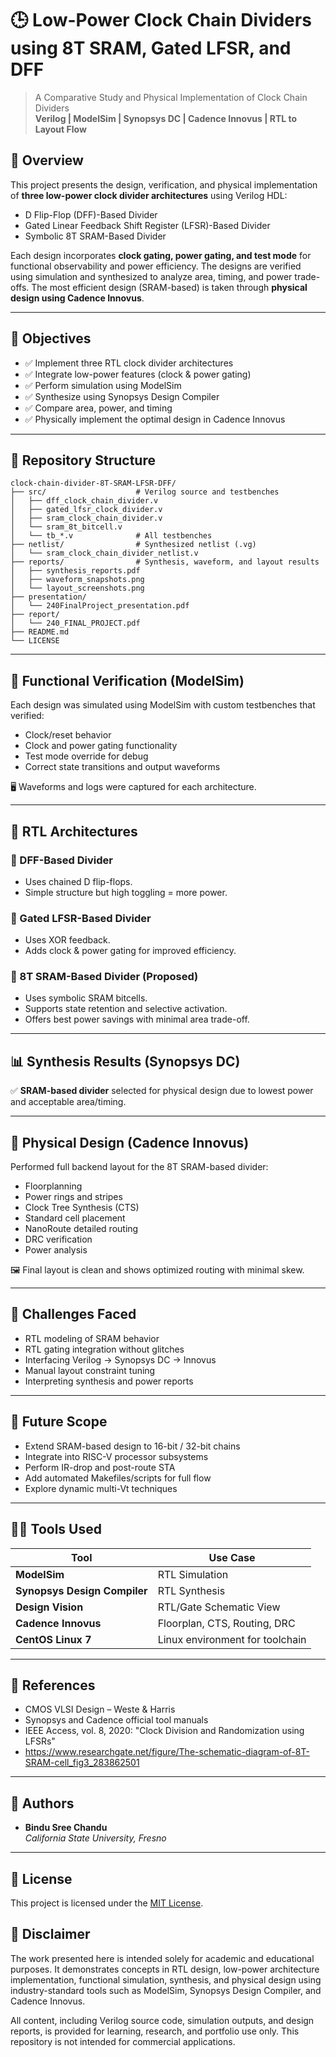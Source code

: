 # 🕒 Low-Power Clock Chain Dividers using 8T SRAM, Gated LFSR, and DFF

> A Comparative Study and Physical Implementation of Clock Chain Dividers  
> **Verilog | ModelSim | Synopsys DC | Cadence Innovus | RTL to Layout Flow**  

## 📘 Overview

This project presents the design, verification, and physical implementation of **three low-power clock divider architectures** using Verilog HDL:

- D Flip-Flop (DFF)-Based Divider
- Gated Linear Feedback Shift Register (LFSR)-Based Divider
- Symbolic 8T SRAM-Based Divider

Each design incorporates **clock gating, power gating, and test mode** for functional observability and power efficiency. The designs are verified using simulation and synthesized to analyze area, timing, and power trade-offs. The most efficient design (SRAM-based) is taken through **physical design using Cadence Innovus**.

---

## 🎯 Objectives

- ✅ Implement three RTL clock divider architectures
- ✅ Integrate low-power features (clock & power gating)
- ✅ Perform simulation using ModelSim
- ✅ Synthesize using Synopsys Design Compiler
- ✅ Compare area, power, and timing
- ✅ Physically implement the optimal design in Cadence Innovus

---

## 📂 Repository Structure

```
clock-chain-divider-8T-SRAM-LFSR-DFF/
├── src/                    # Verilog source and testbenches
│   ├── dff_clock_chain_divider.v
│   ├── gated_lfsr_clock_divider.v
│   ├── sram_clock_chain_divider.v
│   └── sram_8t_bitcell.v
│   └── tb_*.v              # All testbenches
├── netlist/                # Synthesized netlist (.vg)
│   └── sram_clock_chain_divider_netlist.v
├── reports/                # Synthesis, waveform, and layout results
│   ├── synthesis_reports.pdf
│   ├── waveform_snapshots.png
│   └── layout_screenshots.png
├── presentation/
│   └── 240FinalProject_presentation.pdf
├── report/
│   └── 240_FINAL_PROJECT.pdf
├── README.md
└── LICENSE
```

---

## 🧪 Functional Verification (ModelSim)

Each design was simulated using ModelSim with custom testbenches that verified:

- Clock/reset behavior  
- Clock and power gating functionality  
- Test mode override for debug  
- Correct state transitions and output waveforms  

🖥️ Waveforms and logs were captured for each architecture.

---

## 🧠 RTL Architectures

### 🔹 DFF-Based Divider
- Uses chained D flip-flops.
- Simple structure but high toggling = more power.

### 🔹 Gated LFSR-Based Divider
- Uses XOR feedback.
- Adds clock & power gating for improved efficiency.

### 🔹 8T SRAM-Based Divider (Proposed)
- Uses symbolic SRAM bitcells.
- Supports state retention and selective activation.
- Offers best power savings with minimal area trade-off.

---

## 📊 Synthesis Results (Synopsys DC)
✅ **SRAM-based divider** selected for physical design due to lowest power and acceptable area/timing.

---

## 🧱 Physical Design (Cadence Innovus)

Performed full backend layout for the 8T SRAM-based divider:

- Floorplanning  
- Power rings and stripes  
- Clock Tree Synthesis (CTS)  
- Standard cell placement  
- NanoRoute detailed routing  
- DRC verification  
- Power analysis

🖼️ Final layout is clean and shows optimized routing with minimal skew.

---

## 🚧 Challenges Faced

- RTL modeling of SRAM behavior  
- RTL gating integration without glitches  
- Interfacing Verilog → Synopsys DC → Innovus  
- Manual layout constraint tuning  
- Interpreting synthesis and power reports

---

## 🔭 Future Scope

- Extend SRAM-based design to 16-bit / 32-bit chains  
- Integrate into RISC-V processor subsystems  
- Perform IR-drop and post-route STA  
- Add automated Makefiles/scripts for full flow  
- Explore dynamic multi-Vt techniques

---

## 👨‍💻 Tools Used

| Tool                     | Use Case                            |
|--------------------------|-------------------------------------|
| **ModelSim**             | RTL Simulation                      |
| **Synopsys Design Compiler** | RTL Synthesis                    |
| **Design Vision**        | RTL/Gate Schematic View             |
| **Cadence Innovus**      | Floorplan, CTS, Routing, DRC        |
| **CentOS Linux 7**       | Linux environment for toolchain     |

---

## 📄 References

- CMOS VLSI Design – Weste & Harris  
- Synopsys and Cadence official tool manuals  
- IEEE Access, vol. 8, 2020: "Clock Division and Randomization using LFSRs"  
- https://www.researchgate.net/figure/The-schematic-diagram-of-8T-SRAM-cell_fig3_283862501

---

## 🙌 Authors

- **Bindu Sree Chandu**  
*California State University, Fresno*

---

## 📜 License

This project is licensed under the [MIT License](LICENSE).


## 📜 Disclaimer

The work presented here is intended solely for academic and educational purposes. It demonstrates concepts in RTL design, low-power architecture implementation, functional simulation, synthesis, and physical design using industry-standard tools such as ModelSim, Synopsys Design Compiler, and Cadence Innovus.

All content, including Verilog source code, simulation outputs, and design reports, is provided for learning, research, and portfolio use only. This repository is not intended for commercial applications.
